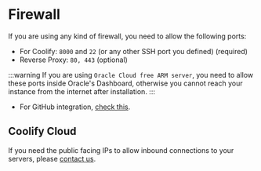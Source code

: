 # Firewall

If you are using any kind of firewall, you need to allow the following ports:

- For Coolify: `8000` and `22` (or any other SSH port you defined) (required)
- Reverse Proxy: `80, 443` (optional)

:::warning 
If you are using `Oracle Cloud free ARM server`, you need to allow these ports inside Oracle's Dashboard, otherwise you cannot reach your instance from the internet after installation.
:::

- For GitHub integration, [check this](https://docs.github.com/en/authentication/keeping-your-account-and-data-secure/about-githubs-ip-addresses).

## Coolify Cloud
If you need the public facing IPs to allow inbound connections to your servers, please [contact us](./contact.md).

